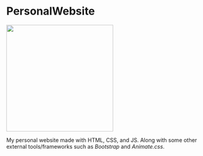 # PersonalWebsite
<div>
  <img src="https://i.giphy.com/media/v1.Y2lkPTc5MGI3NjExM3liaGQyanEyaXU2cjdid3oyaTV1cjhndjJhOWJoajU1b3QwZ2VhbCZlcD12MV9pbnRlcm5hbF9naWZfYnlfaWQmY3Q9Zw/9JrkkDoJuU0FbdbUZU/giphy.gif" width="280">
  <p>My personal website made with HTML, CSS, and JS. Along with some other external tools/frameworks such as <em>Bootstrap</em> and <em>Animate.css</em>.</p>
</div>
